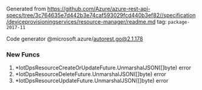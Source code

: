 Generated from https://github.com/Azure/azure-rest-api-specs/tree/3c764635e7d442b3e74caf593029fcd440b3ef82//specification/deviceprovisioningservices/resource-manager/readme.md tag: `package-2017-11`

Code generator @microsoft.azure/autorest.go@2.1.178


### New Funcs

1. *IotDpsResourceCreateOrUpdateFuture.UnmarshalJSON([]byte) error
1. *IotDpsResourceDeleteFuture.UnmarshalJSON([]byte) error
1. *IotDpsResourceUpdateFuture.UnmarshalJSON([]byte) error
